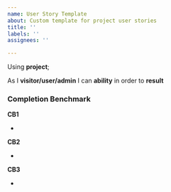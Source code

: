 ```yaml
---
name: User Story Template
about: Custom template for project user stories
title: ''
labels: ''
assignees: ''

---
```


Using **project**;

As I **visitor/user/admin** I can **ability** in order to **result**

### Completion Benchmark

**CB1**

- 

**CB2**

-

**CB3**

-
